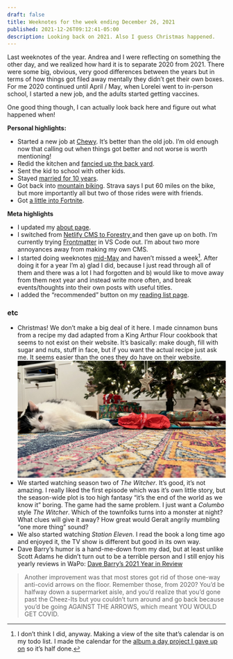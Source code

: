 ```yaml
---
draft: false
title: Weeknotes for the week ending December 26, 2021
published: 2021-12-26T09:12:41-05:00
description: Looking back on 2021. Also I guess Christmas happened.
---
```

Last weeknotes of the year. Andrea and I were reflecting on something the other day, and we realized how hard it is to separate 2020 from 2021. There were some big, obvious, very good differences between the years but in terms of how things got filed away mentally they didn’t get their own boxes. For me 2020 continued until April / May, when Lorelei went to in-person school, I started a new job, and the adults started getting vaccines.

One good thing though, I can actually look back here and figure out what happened when!

**Personal highlights:**
- Started a new job at [Chewy](https://www.chewy.com). It’s better than the old job. I’m old enough now that calling out when things got better and not worse is worth mentioning!
- Redid the kitchen and [fancied up the back yard](https://www.builtwith.coffee/blog-posts/2021/06/weeknotes-for-the-week-ending-june-20).
- Sent the kid to school with other kids.
- Stayed [married for 10 years](https://www.builtwith.coffee/blog-posts/2021/08/weeknotes-for-the-week-ending-august-29-2021).
- Got back into [mountain biking](https://www.builtwith.coffee/blog-posts/2021/09/weeknotes-for-the-week-ending-september-05-2021). Strava says I put 60 miles on the bike, but more importantly all but two of those rides were with friends.
- Got [a little into Fortnite](https://fortnitetracker.com/profile/all/Verycoolperson88).

**Meta highlights**
- I updated my [about page](https://www.builtwith.coffee/about).
- I switched from [Netlify CMS to Forestry ](https://www.builtwith.coffee/blog-posts/2021/02/from-netlify-cms-to-forestry) and then gave up on both. I’m currently trying [Frontmatter](https://frontmatter.codes) in VS Code out. I’m about two more annoyances away from making my own CMS.
- I started doing weeknotes [mid-May](https://www.builtwith.coffee/blog-posts/2021/05/weeknotes-for-the-week-ending-may-16-2021) and haven’t missed a week[^1]. After doing it for a year I’m a) glad I did, because I just read through all of them and there was a lot I had forgotten and b) would like to move away from them next year and instead write more often, and break events/thoughts into their own posts with useful titles.
- I added the “recommended” button on my [reading list page](https://www.builtwith.coffee/books).

### etc
- Christmas! We don’t make a big deal of it here. I made cinnamon buns from a recipe my dad adapted from a King Arthur Flour cookbook that seems to not exist on their website. It’s basically: make dough, fill with sugar and nuts, stuff in face, but if you want the actual recipe just ask me. It seems easier than the ones they do have on their website.
![Our cats Maggie and Jake exuding Christmas energy](../images/2021/cat-christmas-energy.jpeg)
- We started watching season two of _The Witcher_. It’s good, it’s not amazing. I really liked the first episode which was it’s own little story, but the season-wide plot is too high fantasy “it’s the end of the world as we know it” boring. The game had the same problem. I just want a _Columbo_ style _The Witcher_. Which of the townfolks turns into a monster at night? What clues will give it away? How great would Geralt angrily mumbling “one more thing” sound?
- We also started watching _Station Eleven_. I read the book a long time ago and enjoyed it, the TV show is different but good in its own way.
- Dave Barry’s humor is a hand-me-down from my dad, but at least unlike Scott Adams he didn’t turn out to be a terrible person and I still enjoy his yearly reviews in WaPo: [Dave Barry’s 2021 Year in Review](https://www.washingtonpost.com/magazine/2021/12/26/dave-barrys-year-review-2021/?itid=hp-top-table-main)
> Another improvement was that most stores got rid of those one-way anti-covid arrows on the floor. Remember those, from 2020? You’d be halfway down a supermarket aisle, and you’d realize that you’d gone past the Cheez-Its but you couldn’t turn around and go back because you’d be going AGAINST THE ARROWS, which meant YOU WOULD GET COVID.

[^1]: I don’t think I did, anyway. Making a view of the site that’s calendar is on my todo list. I made the calendar for the [album a day project I gave up on](/album-a-day) so it’s half done.